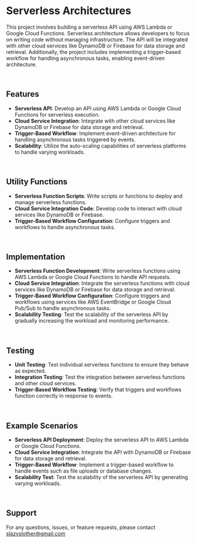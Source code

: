 # Serverless Architectures

This project involves building a serverless API using AWS Lambda or Google Cloud Functions. Serverless architecture allows developers to focus on writing code without managing infrastructure. The API will be integrated with other cloud services like DynamoDB or Firebase for data storage and retrieval. Additionally, the project includes implementing a trigger-based workflow for handling asynchronous tasks, enabling event-driven architecture.

<br/>

## Features

- __Serverless API__: Develop an API using AWS Lambda or Google Cloud Functions for serverless execution.
- __Cloud Service Integration__: Integrate with other cloud services like DynamoDB or Firebase for data storage and retrieval.
- __Trigger-Based Workflow__: Implement event-driven architecture for handling asynchronous tasks triggered by events.
- __Scalability__: Utilize the auto-scaling capabilities of serverless platforms to handle varying workloads.

<br/>

## Utility Functions

- __Serverless Function Scripts__: Write scripts or functions to deploy and manage serverless functions.
- __Cloud Service Integration Code__: Develop code to interact with cloud services like DynamoDB or Firebase.
- __Trigger-Based Workflow Configuration__: Configure triggers and workflows to handle asynchronous tasks.

<br/>

## Implementation

- __Serverless Function Development__: Write serverless functions using AWS Lambda or Google Cloud Functions to handle API requests.
- __Cloud Service Integration__: Integrate the serverless functions with cloud services like DynamoDB or Firebase for data storage and retrieval.
- __Trigger-Based Workflow Configuration__: Configure triggers and workflows using services like AWS EventBridge or Google Cloud Pub/Sub to handle asynchronous tasks.
- __Scalability Testing__: Test the scalability of the serverless API by gradually increasing the workload and monitoring performance.

<br/>

## Testing

- __Unit Testing__: Test individual serverless functions to ensure they behave as expected.
- __Integration Testing__: Test the integration between serverless functions and other cloud services.
- __Trigger-Based Workflow Testing__: Verify that triggers and workflows function correctly in response to events.

<br/>

## Example Scenarios

- __Serverless API Deployment__: Deploy the serverless API to AWS Lambda or Google Cloud Functions.
- __Cloud Service Integration__: Integrate the API with DynamoDB or Firebase for data storage and retrieval.
- __Trigger-Based Workflow__: Implement a trigger-based workflow to handle events such as file uploads or database changes.
- __Scalability Test__: Test the scalability of the serverless API by generating varying workloads.

<br/>

## Support

For any questions, issues, or feature requests, please contact slazyslother@gmail.com


